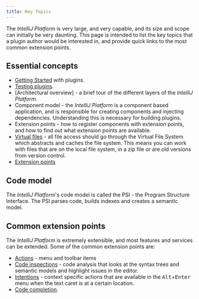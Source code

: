 ```yaml
---
title: Key Topics
---
```


The _IntelliJ Platform_ is very large, and very capable, and its size and scope can initially be very daunting. This page is intended to list the key topics that a plugin author would be interested in, and provide quick links to the most common extension points.

## Essential concepts

- [Getting Started](/basics/getting_started.md) with plugins.
- [Testing plugins](/basics/testing_plugins.md).
- [Architectural overview] - a brief tour of the different layers of the _IntelliJ Platform_.
- Component model - the _IntelliJ Platform_ is a component based application, and is responsible for creating components and injecting dependencies. Understanding this is necessary for building plugins.
- Extension points - how to register components with extension points, and how to find out what extension points are available.
- [Virtual files](/basics/architectural_overview/virtual_file.md) - all file access should go through the Virtual File System which abstracts and caches the file system. This means you can work with files that are on the local file system, in a zip file or are old versions from version control.
- [Extension points](/basics/plugin_structure/plugin_extensions_and_extension_points.md)

## Code model

The _IntelliJ Platform_'s code model is called the PSI - the Program Structure Interface. The PSI parses code, builds indexes and creates a semantic model.

## Common extension points

The _IntelliJ Platform_ is extremely extensible, and most features and services can be extended. Some of the common extension points are:

* [Actions](/tutorials/action_system.md) - menu and toolbar items
* [Code inspections](/tutorials/code_inspections.md) - code analysis that looks at the syntax trees and semantic models and highlight issues in the editor.
* [Intentions](/tutorials/code_intentions.md) - context specific actions that are available in the <kbd>Alt</kbd>+<kbd>Enter</kbd> menu when the text caret is at a certain location.
* [Code completion](/reference_guide/custom_language_support/code_completion.md).
